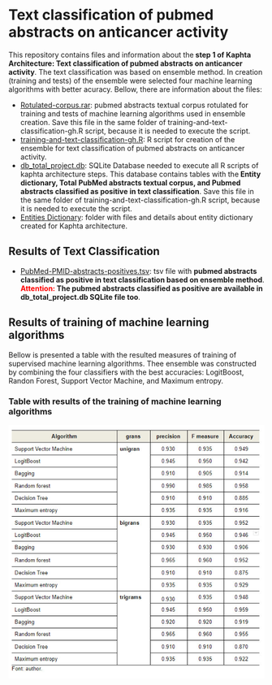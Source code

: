 <h1> Text classification of pubmed abstracts on anticancer activity </h1>
<p>This repository contains files and information about the<strong> step 1 of Kaphta Architecture: Text classification of pubmed abstracts on anticancer activity</strong>. The text classification was based on ensemble method. In creation (training and tests) of the ensemble were selected four machine learning algorithms with better acuracy.  Bellow, there are information about the files:</p>
<ul>
  <li><a href='https://github.com/ramongsilva/Text-classification-of-pubmed-abstracts-about-polyphenols-anticancer-activity/blob/main/Rotulated-corpus.rar'>Rotulated-corpus.rar</a>: pubmed abstracts textual corpus rotulated for training and tests of machine learning algorithms used in ensemble creation. Save this file in the same folder of training-and-text-classification-gh.R script, because it is needed to execute the script.</li>
  <li><a href='https://github.com/ramongsilva/Text-classification-of-pubmed-abstracts-about-polyphenols-anticancer-activity/blob/main/training-and-text-classification-gh.R'>training-and-text-classification-gh.R</a>: R script for creation of the ensemble for text classification of pubmed abstracts on anticancer activity.</li>  
      <li><a href='https://drive.google.com/file/d/1lQRdff2YpagowcLcdVSF5z2AO5tdwOIS/view?usp=sharing' target='_blank'>db_total_project.db</a>:  SQLite Database needed to execute all R scripts of kaphta architecture steps. This database contains tables with the<strong> Entity dictionary, Total PubMed abstracts textual corpus, and Pubmed abstracts classified as positive in text classification</strong>. Save this file in the same folder of training-and-text-classification-gh.R script, because it is needed to execute the script.</li>
    <li><a href='https://github.com/ramongsilva/Text-classification-of-pubmed-abstracts-about-polyphenols-anticancer-activity/tree/main/Entities-dictionary'>Entities Dictionary</a>: folder with files and details about entity dictionary created for Kaphta architecture.</li>
    </ul>
    
<h2>Results of Text Classification</h2>
<ul>
      <li><a href='https://github.com/ramongsilva/Text-classification-of-pubmed-abstracts-about-polyphenols-anticancer-activity/blob/main/PubMed-PMID-abstracts-positives.tsv'>PubMed-PMID-abstracts-positives.tsv</a>: tsv file with <strong>pubmed abstracts classified as positive in text classification based on ensemble method</strong>. <strong><span style="color:red">Attention:</span> The pubmed abstracts classified as positive are available in db_total_project.db SQLite file too</strong>.</li>  
  </ul>
    <h2>Results of training of machine learning algorithms</h2>
  <p>Bellow is presented a table with the resulted measures of training of supervised machine learning algorithms. Thee ensemble was constructed by combining the four classifiers with the best accuracies: LogitBoost, Randon Forest, Support Vector Machine, and Maximum entropy. </p>
  <h3><strong>Table with results of the training of machine learning algorithms</h3>
    <img src='images/Table_with_results_training.jpg' style="display:block; margin: 0 auto;">
  
  


